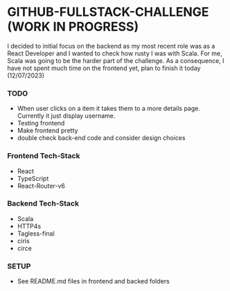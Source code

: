 # GITHUB-FULLSTACK-CHALLENGE (WORK IN PROGRESS)

I decided to initial focus on the backend as my most recent role was as a React Developer and I wanted to check how rusty I was with Scala. For me, Scala was going to be the harder part of the challenge. As a consequence, I have not spent much time on the frontend yet, plan to finish it today (12/07/2023)

### TODO

- When user clicks on a item it takes them to a more details page. Currently it just display username.
- Testing frontend
- Make frontend pretty
- double check back-end code and consider design choices

### Frontend Tech-Stack

- React
- TypeScript
- React-Router-v6

### Backend Tech-Stack

- Scala
- HTTP4s
- Tagless-final
- ciris
- circe

### SETUP

- See README.md files in frontend and backed folders
